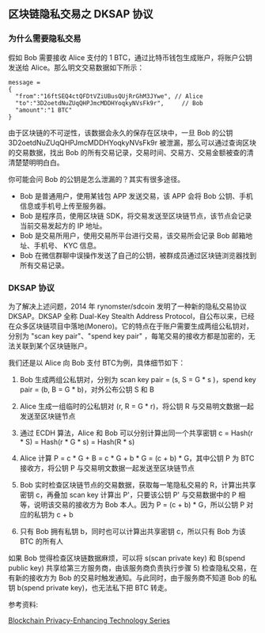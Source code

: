 ## 区块链隐私交易之 DKSAP 协议

### 为什么需要隐私交易

假如 Bob 需要接收 Alice 支付的 1 BTC，通过比特币钱包生成账户，将账户公钥发送给 Alice。那么明文交易数据如下所示：
```
message = 
{
  "from":"16ftSEQ4ctQFDtVZiUBusQUjRrGhM3JYwe", // Alice
  "to":"3D2oetdNuZUqQHPJmcMDDHYoqkyNVsFk9r",	 // Bob
  "amount":"1 BTC"
}
```

由于区块链的不可逆性，该数据会永久的保存在区块中，一旦 Bob 的公钥 3D2oetdNuZUqQHPJmcMDDHYoqkyNVsFk9r 被泄漏，那么可以通过查询区块的交易数据，找出 Bob 的所有交易记录，交易时间、交易方、交易金额被查的清清楚楚明明白白。

你可能会问 Bob 的公钥是怎么泄漏的？其实有很多途径。

* Bob 是普通用户，使用某钱包 APP 发送交易，该 APP 会将 Bob 公钥、手机信息或手机号上传至服务器。
* Bob 是程序员，使用区块链 SDK，将交易发送至区块链节点，该节点会记录当前交易发起方的 IP 地址。
* Bob 是交易所用户，使用交易所平台进行交易，该交易所会记录 Bob 邮箱地址、手机号、 KYC 信息。
* Bob 在微信群聊中误操作发送了自己的公钥，被群成员通过区块链浏览器找到所有交易记录。


### DKSAP 协议

为了解决上述问题，2014 年 rynomster/sdcoin 发明了一种新的隐私交易协议 DKSAP。DKSAP 全称 Dual-Key Stealth Address Protocol，自公布以来，已经在众多区块链项目中落地(Monero)。它的特点在于账户需要生成两组公私钥对，分别为 "scan key pair"、"spend key pair"
，每笔交易的接收方都是加密的，无法关联到某个区块链账户。

我们还是以 Alice 向 Bob 支付 BTC为例，具体细节如下：

1) Bob 生成两组公私钥对，分别为 scan key pair = (s, S = G * s )，spend key pair = (b, B = G * b)，对外公布公钥 S 和 B

2) Alice 生成一组临时的公私钥对 (r, R = G * r)，将公钥 R 与交易明文数据一起发送至区块链节点

3) 通过 ECDH 算法，Alice 和 Bob 可以分别计算出同一个共享密钥 c = Hash(r * S) = Hash(r * G * s) = Hash(R * s)

4) Alice 计算 P = c * G + B = c * G + b * G = (c + b) * G，其中公钥 P 为 BTC 接收方，将公钥 P 与交易明文数据一起发送至区块链节点

5) Bob 实时检查区块链节点的交易数据，获取每一笔隐私交易的 R，计算出共享密钥 c，再叠加 scan key 计算出 P'，只要该公钥 P' 与交易数据中的 P 相等，说明该交易的接收方为 Bob 本人。因为 P = (c + b) * G，所以公钥 P 对应的私钥为 c + b

6) 只有 Bob 拥有私钥 b，同时也可以计算出共享密钥 c，所以只有 Bob 为该 BTC 的所有人


如果 Bob 觉得检查区块链数据麻烦，可以将 s(scan private key)  和 B(spend public key) 共享给第三方服务商，由该服务商负责执行步骤 5) 检查隐私交易，在有新的接收方为 Bob 的交易时触发通知。与此同时，由于服务商不知道 Bob 的私钥 b(spend private key)，也无法私下把 BTC 转走。


参考资料:

[Blockchain Privacy-Enhancing Technology Series](https://hackernoon.com/blockchain-privacy-enhancing-technology-series-stealth-address-i-c8a3eb4e4e43)
